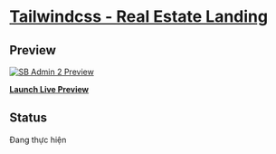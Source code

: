 # [Tailwindcss - Real Estate Landing](#)


## Preview

[![SB Admin 2 Preview](https://i.pinimg.com/originals/f2/e3/b1/f2e3b1fc5fd0417c895e62f4ae917053.jpg)](https://github.com/VentiKT12547/Real-Estate-Landingpage)

**[Launch Live Preview](https://ventikt12547.github.io/Real-Estate-Landingpage/)**

## Status

Đang thực hiện


